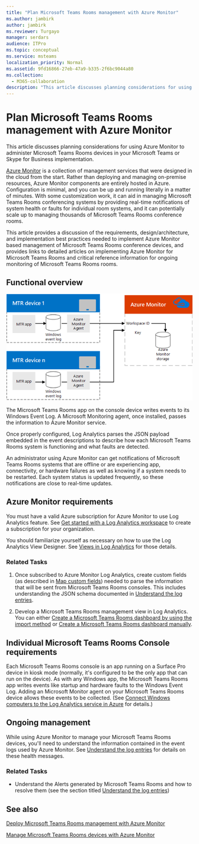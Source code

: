 ```yaml
---
title: "Plan Microsoft Teams Rooms management with Azure Monitor"
ms.author: jambirk
author: jambirk
ms.reviewer: Turgayo
manager: serdars
audience: ITPro
ms.topic: conceptual
ms.service: msteams
localization_priority: Normal
ms.assetid: 9fd16866-27eb-47a9-b335-2f6bc9044a80
ms.collection: 
  - M365-collaboration
description: "This article discusses planning considerations for using Azure Monitor to administer Microsoft Teams Rooms devices in your Skype for Business or Teams implementation."
---
```


# Plan Microsoft Teams Rooms management with Azure Monitor
 
 This article discusses planning considerations for using Azure Monitor to administer Microsoft Teams Rooms devices in your Microsoft Teams or Skype for Business implementation.
  
[Azure Monitor](https://docs.microsoft.com/azure/azure-monitor/overview) is a collection of management services that were designed in the cloud from the start. Rather than deploying and managing on-premise resources, Azure Monitor components are entirely hosted in Azure. Configuration is minimal, and you can be up and running literally in a matter of minutes. With some customization work, it can aid in managing Microsoft Teams Rooms conferencing systems by providing real-time notifications of system health or faults for individual room systems, and it can potentially scale up to managing thousands of Microsoft Teams Rooms conference rooms.
  
This article provides a discussion of the requirements, design/architecture, and implementation best practices needed to implement Azure Monitor based management of Microsoft Teams Rooms conference devices, and provides links to detailed articles on implementing Azure Monitor for Microsoft Teams Rooms and critical reference information for ongoing monitoring of Microsoft Teams Rooms rooms. 
  
## Functional overview

![diagram of Microsoft Teams Rooms management using Azure Monitor](../media/3f2ae1b8-61ea-4cd6-afb4-4bd75ccc746a.png)
  
The Microsoft Teams Rooms app on the console device writes events to its Windows Event Log. A Microsoft Monitoring agent, once installed, passes the information to Azure Monitor service. 
  
Once properly configured, Log Analytics parses the JSON payload embedded in the event descriptions to describe how each Microsoft Teams Rooms system is functioning and what faults are detected. 
  
An administrator using Azure Monitor can get notifications of Microsoft Teams Rooms systems that are offline or are experiencing app, connectivity, or hardware failures as well as knowing if a system needs to be restarted. Each system status is updated frequently, so these notifications are close to real-time updates.
  
## Azure Monitor requirements

You must have a valid Azure subscription for Azure Monitor to use Log Analytics feature. See [Get started with a Log Analytics workspace](https://docs.microsoft.com/azure/azure-monitor/learn/quick-create-workspace) to create a subscription for your organization.
  
You should familiarize yourself as necessary on how to use the Log Analytics View Designer. See [Views in Log Analytics](https://docs.microsoft.com/azure/azure-monitor/platform/view-designer) for those details.
  
### Related Tasks

1. Once subscribed to Azure Monitor Log Analytics, create custom fields (as described in [Map custom fields](azure-monitor-deploy.md#Custom_fields)) needed to parse the information that will be sent from Microsoft Teams Rooms consoles. This includes understanding the JSON schema documented in [Understand the log entries](azure-monitor-manage.md#understand-the-log-entries).
    
2. Develop a Microsoft Teams Rooms management view in Log Analytics. You can either [Create a Microsoft Teams Rooms dashboard by using the import method](azure-monitor-deploy.md#create-a-microsoft-teams-rooms-dashboard-by-using-the-import-method) or [Create a Microsoft Teams Rooms dashboard manually](azure-monitor-deploy.md#create-a-microsoft-teams-rooms-dashboard-manually).
    
## Individual Microsoft Teams Rooms Console requirements

Each Microsoft Teams Rooms console is an app running on a Surface Pro device in kiosk mode (normally, it's configured to be the only app that can run on the device). As with any Windows app, the Microsoft Teams Rooms app writes events like startup and hardware faults to the Windows Event Log. Adding an Microsoft Monitor agent on your Microsoft Teams Rooms device allows these events to be collected. (See [Connect Windows computers to the Log Analytics service in Azure](https://docs.microsoft.com/azure/azure-monitor/platform/agent-windows) for details.)
  
## Ongoing management

While using Azure Monitor to manage your Microsoft Teams Rooms devices, you'll need to understand the information contained in the event logs used by Azure Monitor. See [Understand the log entries](azure-monitor-manage.md#understand-the-log-entries) for details on these health messages.
  
### Related Tasks

- Understand the Alerts generated by Microsoft Teams Rooms and how to resolve them (see the section titled [Understand the log entries](azure-monitor-manage.md#understand-the-log-entries))
    
## See also

[Deploy Microsoft Teams Rooms management with Azure Monitor](azure-monitor-deploy.md)
  
[Manage Microsoft Teams Rooms devices with Azure Monitor](azure-monitor-manage.md)
